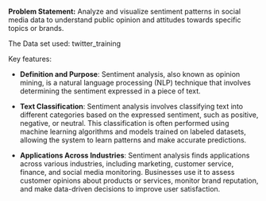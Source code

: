 **Problem Statement:** Analyze and visualize sentiment patterns in social media data to understand public opinion and attitudes towards specific topics or brands.

The Data set used: twitter_training

Key features:

- **Definition and Purpose**: Sentiment analysis, also known as opinion mining, is a natural language processing (NLP) technique that involves determining the sentiment expressed in a piece of text.
  
- **Text Classification**: Sentiment analysis involves classifying text into different categories based on the expressed sentiment, such as positive, negative, or neutral. This classification is often performed using machine learning algorithms and models trained on labeled datasets, allowing the system to learn patterns and make accurate predictions.

- **Applications Across Industries**: Sentiment analysis finds applications across various industries, including marketing, customer service, finance, and social media monitoring. Businesses use it to assess customer opinions about products or services, monitor brand reputation, and make data-driven decisions to improve user satisfaction.
